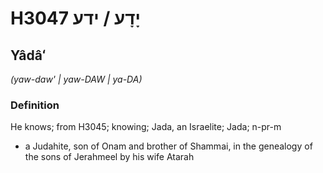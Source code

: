 # H3047 יָדָע / ידע

## Yâdâʻ

_(yaw-daw' | yaw-DAW | ya-DA)_

### Definition

He knows; from H3045; knowing; Jada, an Israelite; Jada; n-pr-m

- a Judahite, son of Onam and brother of Shammai, in the genealogy of the sons of Jerahmeel by his wife Atarah
